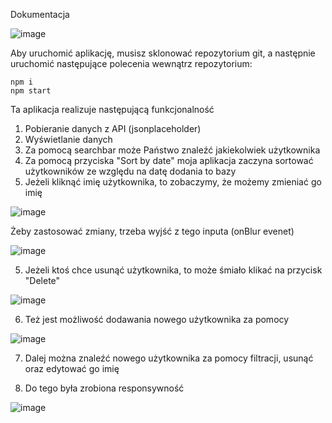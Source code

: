 Dokumentacja

![image](https://user-images.githubusercontent.com/71015266/192089211-98bcd27b-b073-4da2-8a28-57793ea41372.png)

Aby uruchomić aplikację, musisz sklonować repozytorium git, a następnie uruchomić następujące polecenia wewnątrz repozytorium:


```
npm i
npm start
```

Ta aplikacja realizuje następującą funkcjonalność

1. Pobieranie danych z API (jsonplaceholder)
2. Wyświetlanie danych
3. Za pomocą searchbar może Państwo znaleźć jakiekolwiek użytkownika
3. Za pomocą przyciska "Sort by date" moja aplikacja zaczyna sortować użytkowników ze względu na datę dodania to bazy
4. Jeżeli kliknąć imię użytkownika, to zobaczymy, że możemy zmieniać go imię

![image](https://user-images.githubusercontent.com/71015266/192089414-8bcbeb79-a38f-42cb-90d0-206c3e9422f2.png)

Żeby zastosować zmiany, trzeba wyjść z tego inputa (onBlur evenet)

![image](https://user-images.githubusercontent.com/71015266/192089662-0853a707-283d-43a4-a7bc-9222cd75b45e.png)


5. Jeżeli ktoś chce usunąć użytkownika, to może śmiało klikać na przycisk "Delete"

![image](https://user-images.githubusercontent.com/71015266/192089699-0106b90a-89b7-4cf2-bd59-5f662df12ec4.png)

6. Też jest możliwość dodawania nowego użytkownika za pomocy

![image](https://user-images.githubusercontent.com/71015266/192089747-84a55f8b-c3c0-4db0-8a11-59776f75dfd1.png)

7. Dalej można znaleźć nowego użytkownika za pomocy filtracji, usunąć oraz edytować go imię

8. Do tego była zrobiona responsywność

![image](https://user-images.githubusercontent.com/71015266/192089803-7547972d-593b-47a3-9fc5-192eb7ed59ce.png)

